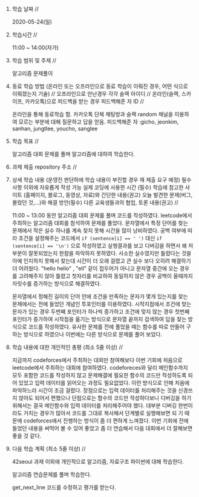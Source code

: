 1. 학습 날짜 // 

    2020-05-24(일)
 
2. 학습시간 // 

    11:00 ~ 14:00(자가)

3. 학습 범위 및 주제 // 
    
    알고리즘 문제풀이

4. 동료 학습 방법 (온라인 또는 오프라인으로 동료 학습이 이뤄진 경우, 어떤 식으로 이뤄졌는지 기술) // 오프라인으로 만난경우 각각 슬랙 아이디 // 온라인(슬랙, 스카이프, 카카오톡)으로 피드백을 받는 경우 피드백해준 자 ID // 

    온라인을 통해 동료학습 함. 카카오톡 단체 채팅방과 슬랙 random 채널을 이용하여 모르는 부분에 대해 질문하고 답을 얻음. 피드백해준 자 :gicho, jeonkim, sanhan, jungtlee, youcho, sanglee

5. 학습 목표 //

    알고리즘 대회 문제를 풀며 알고리즘에 대하여 학습한다.
    
6. 과제 제출 repository 주소 // 
    
    
    
7. 상세 학습 내용 (운영진 판단하에 학습 내용이 부진할 경우 재 제출 요구 예정) 필수사항 이외에 자유롭게 작성 가능 실제 코딩에 사용한 시간 (필수) 학습에 참고한 사이트 (홈페이지, 블로그, 동영상, 자료)와 간단한 내용(권고) 오늘 발견한 문제(버그, 몰랐던 것,...)와 해결 방안(필수) 다른 교육생들과의 협업, 토론 내용(권고) //
    
    11:00 ~ 13:00 동안 알고리즘 대회 문제를 풀며 코드를 작성하였다.
    leetcode에서 주최하는 알고리즘 대회를 참석하여 문제를 풀었다. 문자열에서 특정 단어를 찾는 문제에서 작은 실수 하나를 계속 찾지 못해 시간을 많이 낭비하였다. 공백 여부에 따라 조건을 설정해주는 코드에서 `if (sentence[i] == ' ')` 대신 `if (sentence[i] == '\n')` 으로 작성하였고 실행결과를 보고 디버깅을 하면서 왜 저부분이 잘못되었는지 한참을 파악하지 못하였다. 사소한 실수였지만 틀렸다는 것을 아예 인지하지 못해서 찾는대 시간이 더 오래 걸렸고 큰 실수 보다 오히려 해결하기 더 어려웠다. "hello hello" , "ell" 같이 접두어가 아니고 문자열 중간에 오는 경우를 고려해주지 않아 틀렸고 첫자리를 비교하여 동일하지 않은 경우 공백이 올때까지 자릿수를 증가하는 방식으로 해결하였다.
    
    문자열에서 정해진 길이의 단어 안에 조건을 만족하는 문자가 몇개 있는지를 찾는 문제에서는 전에 들었던 개념인 투포인터를 이용하였다. 시작지점에서 조건에 맞는 문자가 있는 경우 두번째 포인터가 하나씩 증가하고 조건에 맞지 않는 경우 첫번째 포인터가 증가하여 시작점을 옮기는 방식으로 문자열 끝까지 검색하여 답을 찾는 방식으로 코드를 작성하였다. 유사한 문제를 전에 풀었을 때는 함수를 따로 만들어 구하는 방식으로 하였으나 이번에는 다른 방식으로 문제를 풀어 보았다.
    
8. 학습 내용에 대한 개인적인 총평 (최소 5줄 이상) //
   
   지금까지 codeforces에서 주최하는 대회만 참여해보다 이번 기회에 처음으로 leetcode에서 주최하는 대회에 참여하였다. codeforeces와 달리 메인함수까지 모두 포함한 코드를 작성하지 않고 문제해결에 필요한 함수의 코드만 작성하도록 되어 있었고 입력 데이터를 읽어오는 과정도 필요없었다. 이런 방식으로 인해 처음에 파악하느라 시간이 조금 걸렸다. 장점으로는 입력 데이터를 처리해주는 것을 신경쓰지 않아도 되어서 편했으나 단점으로는 함수의 코드만 작성하다보니 디버깅을 하기 위해서는 결국 메인함수와 입력 데이터를 처리해주어야 했다. 대부분 디버깅 한번이라도 거치는 경우가 많아서 코드를 그대로 복사해서 단계별로 실행해보면 되 기 때문에 codeforces에서 진행하는 방식이 좀 더 편하게 느껴졌다. 이번 기회에 전에 들었던 내용을 써먹어 볼 수 있어 좋았고 좀 더 연습해서 다음 대회에서 더 잘해보면 좋을 것 같다.
   
9. 다음 학습 계획 (최소 5줄 이상) // 
    
    42seoul 과제 이외에 개인적으로 알고리즘, 자료구조 파이썬에 대해 학습한다.
    
    알고리즘 연습문제를 풀며 학습한다.
    
    get_next_line 코드를 수정하고 평가를 받는다.
    